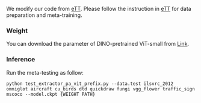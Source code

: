 We modify our code from [eTT](https://github.com/chmxu/eTT_TMLR2022). Please follow the instruction in [eTT](https://github.com/chmxu/eTT_TMLR2022) for data preparation and meta-training.

### Weight
 
You can download the parameter of DINO-pretrained ViT-small from [Link](https://drive.google.com/file/d/1EVKvdVFmwmb8mrdawMX9JKS_yOWrdA77/view?usp=sharing). 
    
### Inference

Run the meta-testing as follow:

```shell script
python test_extractor_pa_vit_prefix.py --data.test ilsvrc_2012 omniglot aircraft cu_birds dtd quickdraw fungi vgg_flower traffic_sign mscoco --model.ckpt {WEIGHT PATH}
```
